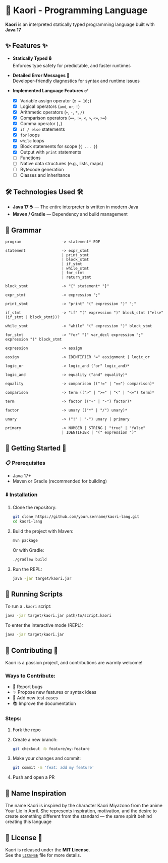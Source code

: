# 🎻 Kaori - Programming Language

**Kaori** is an interpreted statically typed programming language built with **Java 17**

## ✨ Features ✨

-   **Statically Typed 🔒**  
    Enforces type safety for predictable, and faster runtimes

-   **Detailed Error Messages 🎯**  
    Developer-friendly diagnostics for syntax and runtime issues

-   **Implemented Language Features ✅**

    -   [x] Variable assign operator (`x = 10;`)
    -   [x] Logical operators (`and`, `or`, `!`)
    -   [x] Arithmetic operators (`+`, `-`, `*`, `/`)
    -   [x] Comparison operators (`==`, `!=`, `<`, `>`, `<=`, `>=`)
    -   [x] Comma operator (`,`)
    -   [x] `if / else` statements
    -   [x] `for` loops
    -   [x] `while` loops
    -   [x] Block statements for scope (`{ ... }`)
    -   [x] Output with `print` statements
    -   [ ] Functions
    -   [ ] Native data structures (e.g., lists, maps)
    -   [ ] Bytecode generation
    -   [ ] Classes and inheritance

## 🛠️ Technologies Used 🛠️

-   **Java 17 ☕** — The entire interpreter is written in modern Java
-   **Maven / Gradle** — Dependency and build management

## 📜 Grammar

```text
program                  -> statement* EOF

statement                -> expr_stmt
                         | print_stmt
                         | block_stmt
                         | if_stmt
                         | while_stmt
                         | for_stmt
                         | return_stmt

block_stmt               -> "{" statement* "}"

expr_stmt                -> expression ";"

print_stmt               -> "print" "(" expression ")" ";"

if_stmt                  -> "if" "(" expression ")" block_stmt ("else" (if_stmt | block_stmt))?

while_stmt               -> "while" "(" expression ")" block_stmt

for_stmt                 -> "for" "(" var_decl expression ";" expression ")" block_stmt

expression               -> assign

assign                   -> IDENTIFIER "=" assignment | logic_or

logic_or                 -> logic_and ("or" logic_and)*

logic_and                -> equality ("and" equality)*

equality                 -> comparison (("!=" | "==") comparison)*

comparison               -> term ((">" | ">=" | "<" | "<=") term)*

term                     -> factor (("+" | "-") factor)*

factor                   -> unary (("*" | "/") unary)*

unary                    -> ("!" | "-") unary | primary

primary                  -> NUMBER | STRING | "true" | "false"
                         | IDENTIFIER | "(" expression ")"
```

## 🚀 Getting Started 🚀

### 📋 Prerequisites

-   Java 17+
-   Maven or Gradle (recommended for building)

### ⬇️ Installation

1. Clone the repository:

    ```bash
    git clone https://github.com/yourusername/kaori-lang.git
    cd kaori-lang
    ```

2. Build the project with Maven:

    ```bash
    mvn package
    ```

    Or with Gradle:

    ```bash
    ./gradlew build
    ```

3. Run the REPL:

    ```bash
    java -jar target/kaori.jar
    ```

## 🧪 Running Scripts

To run a `.kaori` script:

```bash
java -jar target/kaori.jar path/to/script.kaori
```

To enter the interactive mode (REPL):

```bash
java -jar target/kaori.jar
```

## 🤝 Contributing 🤝

Kaori is a passion project, and contributions are warmly welcome!

### Ways to Contribute:

-   🚨 Report bugs
-   ✨ Propose new features or syntax ideas
-   🧪 Add new test cases
-   📚 Improve the documentation

### Steps:

1. Fork the repo
2. Create a new branch:

    ```bash
    git checkout -b feature/my-feature
    ```

3. Make your changes and commit:

    ```bash
    git commit -m 'feat: add my feature'
    ```

4. Push and open a PR

## 💖 Name Inspiration

The name Kaori is inspired by the character Kaori Miyazono from the anime Your Lie in April. She represents inspiration, motivation, and the desire to create something different from the standard — the same spirit behind creating this language

## 📄 License 📄

Kaori is released under the **MIT License**.  
See the [`LICENSE`](LICENSE) file for more details.
